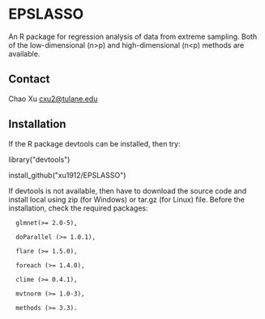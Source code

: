 # EPSLASSO

An R package for regression analysis of data from extreme sampling. Both of the low-dimensional (n>p) and high-dimensional (n<p) methods are available.


## Contact
Chao Xu    cxu2@tulane.edu

## Installation
If the R package devtools can be installed, then try:

library("devtools")

install_github("xu1912/EPSLASSO")

If devtools is not available, then have to download the source code and install local using zip (for Windows) or tar.gz (for Linux) file.
Before the installation, check the required packages:

      glmnet(>= 2.0-5),
      
      doParallel (>= 1.0.1),
      
      flare (>= 1.5.0),
      
      foreach (>= 1.4.0),
      
      clime (>= 0.4.1),
      
      mvtnorm (>= 1.0-3),
      
      methods (>= 3.3).
